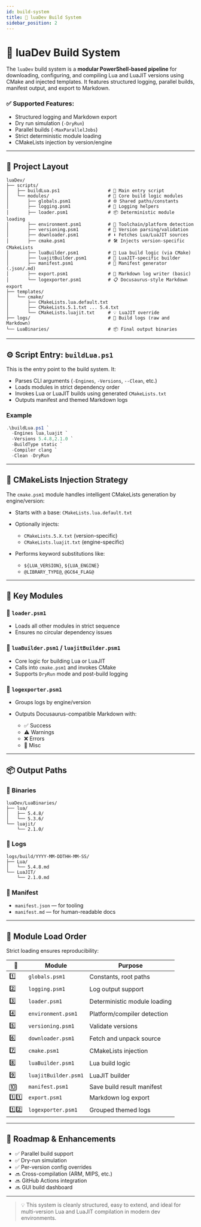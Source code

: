 ```yaml
---
id: build-system
title: 🔧 luaDev Build System
sidebar_position: 2
---
```


# 🔧 luaDev Build System

The `luaDev` build system is a **modular PowerShell-based pipeline** for downloading, configuring, and compiling Lua and LuaJIT versions using CMake and injected templates. It features structured logging, parallel builds, manifest output, and export to Markdown.

### ✅ Supported Features:
- Structured logging and Markdown export  
- Dry run simulation (`-DryRun`)  
- Parallel builds (`-MaxParallelJobs`)  
- Strict deterministic module loading  
- CMakeLists injection by version/engine  

---

## 📁 Project Layout

```text
luaDev/
├── scripts/
│   ├── buildLua.ps1                  # 🚀 Main entry script
│   └── modules/                      # 🧩 Core build logic modules
│       ├── globals.psm1              # 🌐 Shared paths/constants
│       ├── logging.psm1              # 📢 Logging helpers
│       ├── loader.psm1               # 📦 Deterministic module loading
│       ├── environment.psm1          # 🧭 Toolchain/platform detection
│       ├── versioning.psm1           # 🔢 Version parsing/validation
│       ├── downloader.psm1           # ⬇️ Fetches Lua/LuaJIT sources
│       ├── cmake.psm1                # 🛠️ Injects version-specific CMakeLists
│       ├── luaBuilder.psm1           # 🔧 Lua build logic (via CMake)
│       ├── luajitBuilder.psm1        # 🔧 LuaJIT-specific builder
│       ├── manifest.psm1             # 🧾 Manifest generator (.json/.md)
│       ├── export.psm1               # 📝 Markdown log writer (basic)
│       └── logexporter.psm1          # 📋 Docusaurus-style Markdown export
├── templates/
│   └── cmake/
│       ├── CMakeLists.lua.default.txt
│       ├── CMakeLists.5.1.txt ... 5.4.txt
│       └── CMakeLists.luajit.txt     # 💡 LuaJIT override
├── logs/                             # 🧾 Build logs (raw and Markdown)
└── LuaBinaries/                      # 📦 Final output binaries
````

---

## ⚙️ Script Entry: `buildLua.ps1`

This is the entry point to the build system. It:

* Parses CLI arguments (`-Engines`, `-Versions`, `--Clean`, etc.)
* Loads modules in strict dependency order
* Invokes Lua or LuaJIT builds using generated `CMakeLists.txt`
* Outputs manifest and themed Markdown logs

### Example

```powershell
.\buildLua.ps1 `
  -Engines lua,luajit `
  -Versions 5.4.8,2.1.0 `
  -BuildType static `
  -Compiler clang `
  -Clean -DryRun
```

---

## 🧱 CMakeLists Injection Strategy

The `cmake.psm1` module handles intelligent CMakeLists generation by engine/version:

* Starts with a base: `CMakeLists.lua.default.txt`
* Optionally injects:

  * `CMakeLists.5.X.txt` (version-specific)
  * `CMakeLists.luajit.txt` (engine-specific)
* Performs keyword substitutions like:

  * `${LUA_VERSION}`, `${LUA_ENGINE}`
  * `@LIBRARY_TYPE@`, `@GC64_FLAG@`

---

## 🧩 Key Modules

### 🧠 `loader.psm1`

* Loads all other modules in strict sequence
* Ensures no circular dependency issues

### 🔧 `luaBuilder.psm1` / `luajitBuilder.psm1`

* Core logic for building Lua or LuaJIT
* Calls into `cmake.psm1` and invokes CMake
* Supports `DryRun` mode and post-build logging

### 📝 `logexporter.psm1`

* Groups logs by engine/version
* Outputs Docusaurus-compatible Markdown with:

  * ✅ Success
  * ⚠️ Warnings
  * ❌ Errors
  * 📄 Misc

---

## 📦 Output Paths

### 🔨 Binaries

```text
luaDev/LuaBinaries/
├── lua/
│   ├── 5.4.8/
│   └── 5.3.6/
└── luajit/
    └── 2.1.0/
```

### 📝 Logs

```text
logs/build/YYYY-MM-DDTHH-MM-SS/
├── Lua/
│   └── 5.4.8.md
└── LuaJIT/
    └── 2.1.0.md
```

### 🧾 Manifest

* `manifest.json` — for tooling
* `manifest.md` — for human-readable docs

---

## 🔁 Module Load Order

Strict loading ensures reproducibility:

| 🔢     | Module               | Purpose                      |
| ------ | -------------------- | ---------------------------- |
| 1️⃣    | `globals.psm1`       | Constants, root paths        |
| 2️⃣    | `logging.psm1`       | Log output support           |
| 3️⃣    | `loader.psm1`        | Deterministic module loading |
| 4️⃣    | `environment.psm1`   | Platform/compiler detection  |
| 5️⃣    | `versioning.psm1`    | Validate versions            |
| 6️⃣    | `downloader.psm1`    | Fetch and unpack source      |
| 7️⃣    | `cmake.psm1`         | CMakeLists injection         |
| 8️⃣    | `luaBuilder.psm1`    | Lua build logic              |
| 9️⃣    | `luajitBuilder.psm1` | LuaJIT builder               |
| 🔟     | `manifest.psm1`      | Save build result manifest   |
| 1️⃣1️⃣ | `export.psm1`        | Markdown log export          |
| 1️⃣2️⃣ | `logexporter.psm1`   | Grouped themed logs          |

---

## 🚀 Roadmap & Enhancements

* ✅ Parallel build support
* ✅ Dry-run simulation
* ✅ Per-version config overrides
* 🔜 Cross-compilation (ARM, MIPS, etc.)
* 🔜 GitHub Actions integration
* 🔜 GUI build dashboard

---

> 💡 This system is cleanly structured, easy to extend, and ideal for multi-version Lua and LuaJIT compilation in modern dev environments.
